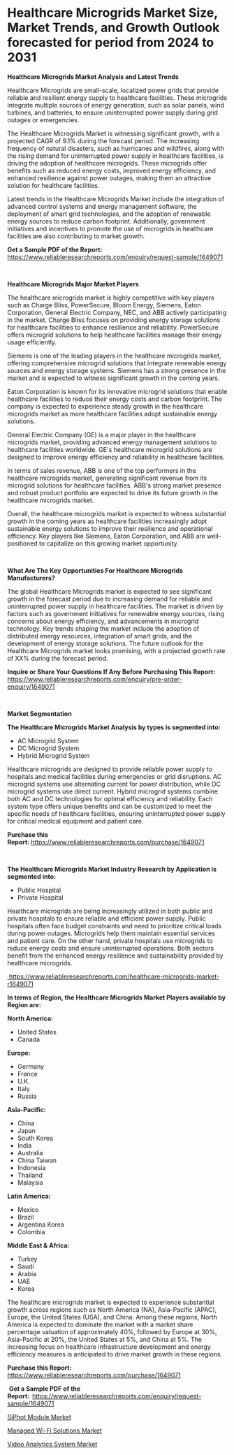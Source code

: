 <p><h1>Healthcare Microgrids Market Size, Market Trends, and Growth Outlook forecasted for period from 2024 to 2031</h1></p><p><strong>Healthcare Microgrids Market Analysis and Latest Trends</strong></p>
<p><p>Healthcare Microgrids are small-scale, localized power grids that provide reliable and resilient energy supply to healthcare facilities. These microgrids integrate multiple sources of energy generation, such as solar panels, wind turbines, and batteries, to ensure uninterrupted power supply during grid outages or emergencies. </p><p>The Healthcare Microgrids Market is witnessing significant growth, with a projected CAGR of 9.1% during the forecast period. The increasing frequency of natural disasters, such as hurricanes and wildfires, along with the rising demand for uninterrupted power supply in healthcare facilities, is driving the adoption of healthcare microgrids. These microgrids offer benefits such as reduced energy costs, improved energy efficiency, and enhanced resilience against power outages, making them an attractive solution for healthcare facilities.</p><p>Latest trends in the Healthcare Microgrids Market include the integration of advanced control systems and energy management software, the deployment of smart grid technologies, and the adoption of renewable energy sources to reduce carbon footprint. Additionally, government initiatives and incentives to promote the use of microgrids in healthcare facilities are also contributing to market growth.</p></p>
<p><strong>Get a Sample PDF of the Report:&nbsp;</strong> <a href="https://www.reliableresearchreports.com/enquiry/request-sample/1649071">https://www.reliableresearchreports.com/enquiry/request-sample/1649071</a></p>
<p>&nbsp;</p>
<p><strong>Healthcare Microgrids Major Market Players</strong></p>
<p><p>The healthcare microgrids market is highly competitive with key players such as Charge Bliss, PowerSecure, Bloom Energy, Siemens, Eaton Corporation, General Electric Company, NEC, and ABB actively participating in the market. Charge Bliss focuses on providing energy storage solutions for healthcare facilities to enhance resilience and reliability. PowerSecure offers microgrid solutions to help healthcare facilities manage their energy usage efficiently.</p><p>Siemens is one of the leading players in the healthcare microgrids market, offering comprehensive microgrid solutions that integrate renewable energy sources and energy storage systems. Siemens has a strong presence in the market and is expected to witness significant growth in the coming years.</p><p>Eaton Corporation is known for its innovative microgrid solutions that enable healthcare facilities to reduce their energy costs and carbon footprint. The company is expected to experience steady growth in the healthcare microgrids market as more healthcare facilities adopt sustainable energy solutions.</p><p>General Electric Company (GE) is a major player in the healthcare microgrids market, providing advanced energy management solutions to healthcare facilities worldwide. GE's healthcare microgrid solutions are designed to improve energy efficiency and reliability in healthcare facilities.</p><p>In terms of sales revenue, ABB is one of the top performers in the healthcare microgrids market, generating significant revenue from its microgrid solutions for healthcare facilities. ABB's strong market presence and robust product portfolio are expected to drive its future growth in the healthcare microgrids market.</p><p>Overall, the healthcare microgrids market is expected to witness substantial growth in the coming years as healthcare facilities increasingly adopt sustainable energy solutions to improve their resilience and operational efficiency. Key players like Siemens, Eaton Corporation, and ABB are well-positioned to capitalize on this growing market opportunity.</p></p>
<p>&nbsp;</p>
<p><strong>What Are The Key Opportunities For Healthcare Microgrids Manufacturers?</strong></p>
<p><p>The global Healthcare Microgrids market is expected to see significant growth in the forecast period due to increasing demand for reliable and uninterrupted power supply in healthcare facilities. The market is driven by factors such as government initiatives for renewable energy sources, rising concerns about energy efficiency, and advancements in microgrid technology. Key trends shaping the market include the adoption of distributed energy resources, integration of smart grids, and the development of energy storage solutions. The future outlook for the Healthcare Microgrids market looks promising, with a projected growth rate of XX% during the forecast period.</p></p>
<p><strong>Inquire or Share Your Questions If Any Before Purchasing This Report:</strong> <a href="https://www.reliableresearchreports.com/enquiry/pre-order-enquiry/1649071">https://www.reliableresearchreports.com/enquiry/pre-order-enquiry/1649071</a></p>
<p>&nbsp;</p>
<p><strong>Market Segmentation</strong></p>
<p><strong>The Healthcare Microgrids Market Analysis by types is segmented into:</strong></p>
<p><ul><li>AC Microgrid System</li><li>DC Microgrid System</li><li>Hybrid Microgrid System</li></ul></p>
<p><p>Healthcare microgrids are designed to provide reliable power supply to hospitals and medical facilities during emergencies or grid disruptions. AC microgrid systems use alternating current for power distribution, while DC microgrid systems use direct current. Hybrid microgrid systems combine both AC and DC technologies for optimal efficiency and reliability. Each system type offers unique benefits and can be customized to meet the specific needs of healthcare facilities, ensuring uninterrupted power supply for critical medical equipment and patient care.</p></p>
<p><strong>Purchase this Report:&nbsp;</strong><a href="https://www.reliableresearchreports.com/purchase/1649071">https://www.reliableresearchreports.com/purchase/1649071</a></p>
<p>&nbsp;</p>
<p><strong>The Healthcare Microgrids Market Industry Research by Application is segmented into:</strong></p>
<p><ul><li>Public Hospital</li><li>Private Hospital</li></ul></p>
<p><p>Healthcare microgrids are being increasingly utilized in both public and private hospitals to ensure reliable and efficient power supply. Public hospitals often face budget constraints and need to prioritize critical loads during power outages. Microgrids help them maintain essential services and patient care. On the other hand, private hospitals use microgrids to reduce energy costs and ensure uninterrupted operations. Both sectors benefit from the enhanced energy resilience and sustainability provided by healthcare microgrids.</p></p>
<p><a href="https://www.reliableresearchreports.com/healthcare-microgrids-market-r1649071">&nbsp;https://www.reliableresearchreports.com/healthcare-microgrids-market-r1649071</a></p>
<p><strong>In terms of Region, the Healthcare Microgrids Market Players available by Region are:</strong></p>
<p>
    <p> <strong> North America: </strong>
        <ul>
            <li>United States</li>
            <li>Canada</li>
        </ul>
        </p> 
    <p> <strong> Europe: </strong>
        <ul>
            <li>Germany</li>
            <li>France</li>
            <li>U.K.</li>
            <li>Italy</li>
            <li>Russia</li>
        </ul>
        </p> 
    <p> <strong> Asia-Pacific: </strong>
        <ul>
            <li>China</li>
            <li>Japan</li>
            <li>South Korea</li>
            <li>India</li>
            <li>Australia</li>
            <li>China Taiwan</li>
            <li>Indonesia</li>
            <li>Thailand</li>
            <li>Malaysia</li>
        </ul>
        </p> 
    <p> <strong> Latin America: </strong>
        <ul>
            <li>Mexico</li>
            <li>Brazil</li>
            <li>Argentina Korea</li>
            <li>Colombia</li>
        </ul>
        </p> 
    <p> <strong> Middle East & Africa: </strong>
        <ul>
            <li>Turkey</li>
            <li>Saudi</li>
            <li>Arabia</li>
            <li>UAE</li>
            <li>Korea</li>
        </ul>
    </p>
    </p>
<p><p>The healthcare microgrids market is expected to experience substantial growth across regions such as North America (NA), Asia-Pacific (APAC), Europe, the United States (USA), and China. Among these regions, North America is expected to dominate the market with a market share percentage valuation of approximately 40%, followed by Europe at 30%, Asia-Pacific at 20%, the United States at 5%, and China at 5%. The increasing focus on healthcare infrastructure development and energy efficiency measures is anticipated to drive market growth in these regions.</p></p>
<p><strong>Purchase this Report: </strong><a href="https://www.reliableresearchreports.com/purchase/1649071">https://www.reliableresearchreports.com/purchase/1649071</a></p>
<p>&nbsp;<strong>Get a Sample PDF of the Report:&nbsp;&nbsp;</strong><a href="https://www.reliableresearchreports.com/enquiry/request-sample/1649071">https://www.reliableresearchreports.com/enquiry/request-sample/1649071</a></p>
<p><strong></strong></p>
<p><p><a href="https://medium.com/@codystark63/insights-into-the-siphot-module-industry-market-financial-status-market-size-and-revenue-ef64fa4a6971">SiPhot Module Market</a></p><p><a href="https://medium.com/@diegomoen/managed-wi-fi-solutions-market-research-report-includes-analysis-on-market-size-share-and-growth-756928462016">Managed Wi-Fi Solutions Market</a></p><p><a href="https://medium.com/@lottierunte68/global-video-analytics-system-market-size-and-market-trends-analysis-by-regional-outlook-c93583815d06">Video Analytics System Market</a></p></p>